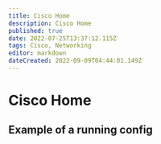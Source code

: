```yaml
---
title: Cisco Home
description: Cisco Home
published: true
date: 2022-07-25T13:37:12.115Z
tags: Cisco, Networking
editor: markdown
dateCreated: 2022-09-09T04:44:01.149Z
---
```

# Cisco Home

## Example of a running config
